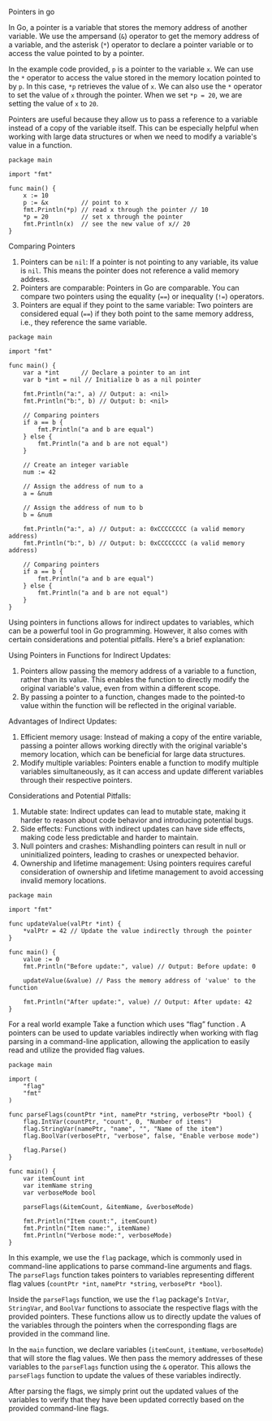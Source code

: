 Pointers in go 

In Go, a pointer is a variable that stores the memory address of another variable. We use the ampersand (`&`) operator to get the memory address of a variable, and the asterisk (`*`) operator to declare a pointer variable or to access the value pointed to by a pointer.

In the example code provided, `p` is a pointer to the variable `x`. We can use the `*` operator to access the value stored in the memory location pointed to by `p`. In this case, `*p` retrieves the value of `x`. We can also use the `*` operator to set the value of `x` through the pointer. When we set `*p = 20`, we are setting the value of `x` to `20`.

Pointers are useful because they allow us to pass a reference to a variable instead of a copy of the variable itself. This can be especially helpful when working with large data structures or when we need to modify a variable's value in a function.

```
package main

import "fmt"

func main() {
    x := 10
    p := &x         // point to x
    fmt.Println(*p) // read x through the pointer // 10 
    *p = 20         // set x through the pointer 
    fmt.Println(x)  // see the new value of x// 20 
}

```

Comparing Pointers 

1. Pointers can be `nil`: If a pointer is not pointing to any variable, its value is `nil`. This means the pointer does not reference a valid memory address.
2. Pointers are comparable: Pointers in Go are comparable. You can compare two pointers using the equality (`==`) or inequality (`!=`) operators.
3. Pointers are equal if they point to the same variable: Two pointers are considered equal (`==`) if they both point to the same memory address, i.e., they reference the same variable.

```
package main

import "fmt"

func main() {
	var a *int      // Declare a pointer to an int
	var b *int = nil // Initialize b as a nil pointer

	fmt.Println("a:", a) // Output: a: <nil>
	fmt.Println("b:", b) // Output: b: <nil>

	// Comparing pointers
	if a == b {
		fmt.Println("a and b are equal")
	} else {
		fmt.Println("a and b are not equal")
	}

	// Create an integer variable
	num := 42

	// Assign the address of num to a
	a = &num

	// Assign the address of num to b
	b = &num

	fmt.Println("a:", a) // Output: a: 0xCCCCCCCC (a valid memory address)
	fmt.Println("b:", b) // Output: b: 0xCCCCCCCC (a valid memory address)

	// Comparing pointers
	if a == b {
		fmt.Println("a and b are equal")
	} else {
		fmt.Println("a and b are not equal")
	}
}

```

Using pointers in functions allows for indirect updates to variables, which can be a powerful tool in Go programming. However, it also comes with certain considerations and potential pitfalls. Here's a brief explanation:

Using Pointers in Functions for Indirect Updates:

1. Pointers allow passing the memory address of a variable to a function, rather than its value. This enables the function to directly modify the original variable's value, even from within a different scope.
2. By passing a pointer to a function, changes made to the pointed-to value within the function will be reflected in the original variable.

Advantages of Indirect Updates:

1. Efficient memory usage: Instead of making a copy of the entire variable, passing a pointer allows working directly with the original variable's memory location, which can be beneficial for large data structures.
2. Modify multiple variables: Pointers enable a function to modify multiple variables simultaneously, as it can access and update different variables through their respective pointers.

Considerations and Potential Pitfalls:

1. Mutable state: Indirect updates can lead to mutable state, making it harder to reason about code behavior and introducing potential bugs.
2. Side effects: Functions with indirect updates can have side effects, making code less predictable and harder to maintain.
3. Null pointers and crashes: Mishandling pointers can result in null or uninitialized pointers, leading to crashes or unexpected behavior.
4. Ownership and lifetime management: Using pointers requires careful consideration of ownership and lifetime management to avoid accessing invalid memory locations.

```
package main

import "fmt"

func updateValue(valPtr *int) {
	*valPtr = 42 // Update the value indirectly through the pointer
}

func main() {
	value := 0
	fmt.Println("Before update:", value) // Output: Before update: 0

	updateValue(&value) // Pass the memory address of 'value' to the function

	fmt.Println("After update:", value) // Output: After update: 42
}
```

For a real world example Take a function which uses “flag” function . A pointers can be used to update variables indirectly when working with flag parsing in a command-line application, allowing the application to easily read and utilize the provided flag values.

```
package main

import (
	"flag"
	"fmt"
)

func parseFlags(countPtr *int, namePtr *string, verbosePtr *bool) {
	flag.IntVar(countPtr, "count", 0, "Number of items")
	flag.StringVar(namePtr, "name", "", "Name of the item")
	flag.BoolVar(verbosePtr, "verbose", false, "Enable verbose mode")

	flag.Parse()
}

func main() {
	var itemCount int
	var itemName string
	var verboseMode bool

	parseFlags(&itemCount, &itemName, &verboseMode)

	fmt.Println("Item count:", itemCount)
	fmt.Println("Item name:", itemName)
	fmt.Println("Verbose mode:", verboseMode)
}

```

In this example, we use the `flag` package, which is commonly used in command-line applications to parse command-line arguments and flags. The `parseFlags` function takes pointers to variables representing different flag values (`countPtr *int`, `namePtr *string`, `verbosePtr *bool`).

Inside the `parseFlags` function, we use the `flag` package's `IntVar`, `StringVar`, and `BoolVar` functions to associate the respective flags with the provided pointers. These functions allow us to directly update the values of the variables through the pointers when the corresponding flags are provided in the command line.

In the `main` function, we declare variables (`itemCount`, `itemName`, `verboseMode`) that will store the flag values. We then pass the memory addresses of these variables to the `parseFlags` function using the `&` operator. This allows the `parseFlags` function to update the values of these variables indirectly.

After parsing the flags, we simply print out the updated values of the variables to verify that they have been updated correctly based on the provided command-line flags.